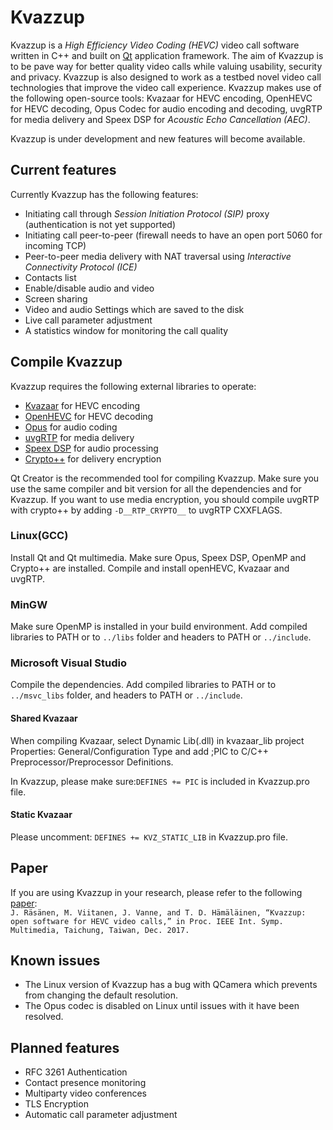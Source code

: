 Kvazzup
=======

Kvazzup is a *High Efficiency Video Coding (HEVC)* video call software written in C++ and built on [Qt](https://www.qt.io/) application framework. The aim of Kvazzup is to be pave way for better quality video calls while valuing usability, security and privacy. Kvazzup is also designed to work as a testbed novel video call technologies that improve the video call experience. Kvazzup makes use of the following open-source tools: Kvazaar for HEVC encoding, OpenHEVC for HEVC decoding, Opus Codec for audio encoding and decoding, uvgRTP for media delivery and Speex DSP for *Acoustic Echo Cancellation (AEC)*. 

Kvazzup is under development and new features will become available.

## Current features 

Currently Kvazzup has the following features:
- Initiating call through *Session Initiation Protocol (SIP)* proxy (authentication is not yet supported)
- Initiating call peer-to-peer (firewall needs to have an open port 5060 for incoming TCP)
- Peer-to-peer media delivery with NAT traversal using *Interactive Connectivity Protocol (ICE)*
- Contacts list
- Enable/disable audio and video
- Screen sharing
- Video and audio Settings which are saved to the disk
- Live call parameter adjustment
- A statistics window for monitoring the call quality

## Compile Kvazzup

Kvazzup requires the following external libraries to operate: 
- [Kvazaar](https://github.com/ultravideo/kvazaar) for HEVC encoding
- [OpenHEVC](https://github.com/OpenHEVC/openHEVC) for HEVC decoding
- [Opus](http://opus-codec.org/) for audio coding
- [uvgRTP](https://github.com/ultravideo/uvgRTP) for media delivery
- [Speex DSP](https://www.speex.org/) for audio processing
- [Crypto++](https://cryptopp.com/) for delivery encryption

Qt Creator is the recommended tool for compiling Kvazzup. Make sure you use the same compiler and bit version for all the dependencies and for Kvazzup. If you want to use media encryption, you should compile uvgRTP with crypto++ by adding `-D__RTP_CRYPTO__` to uvgRTP CXXFLAGS.

### Linux(GCC)

Install Qt and Qt multimedia. Make sure Opus, Speex DSP, OpenMP and Crypto++ are installed. Compile and install openHEVC, Kvazaar and uvgRTP.

### MinGW

Make sure OpenMP is installed in your build environment. Add compiled libraries to PATH or to `../libs` folder and headers to PATH or `../include`.

### Microsoft Visual Studio

Compile the dependencies. Add compiled libraries to PATH or to `../msvc_libs` folder, and headers to PATH or `../include`. 

#### Shared Kvazaar

When compiling Kvazaar, select Dynamic Lib(.dll) in kvazaar_lib project Properties: General/Configuration Type and add ;PIC to C/C++ Preprocessor/Preprocessor Definitions. 

In Kvazzup, please make sure:`DEFINES += PIC` is included in Kvazzup.pro file. 

#### Static Kvazaar

Please uncomment: `DEFINES += KVZ_STATIC_LIB` in Kvazzup.pro file.

## Paper

If you are using Kvazzup in your research, please refer to the following [paper](https://ieeexplore.ieee.org/abstract/document/8241673): <br>
`J. Räsänen, M. Viitanen, J. Vanne, and T. D. Hämäläinen, “Kvazzup: open software for HEVC video calls,” in Proc. IEEE Int. Symp. Multimedia, Taichung, Taiwan, Dec. 2017. `


## Known issues

- The Linux version of Kvazzup has a bug with QCamera which prevents from changing the default resolution. 
- The Opus codec is disabled on Linux until issues with it have been resolved.

## Planned features

- RFC 3261 Authentication
- Contact presence monitoring
- Multiparty video conferences
- TLS Encryption
- Automatic call parameter adjustment
